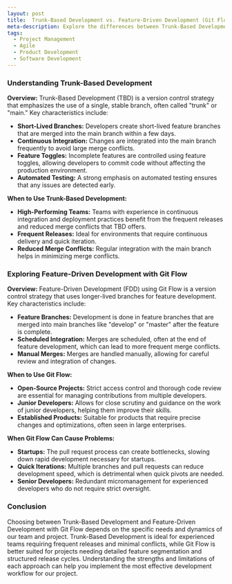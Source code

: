 ```yaml
---
layout: post
title:  Trunk-Based Development vs. Feature-Driven Development (Git Flow) - A Comprehensive Guide
meta-description: Explore the differences between Trunk-Based Development and Feature-Driven Development (Git Flow). Learn when to use each strategy, their benefits, and potential pitfalls in this comprehensive guide for developers.
tags:
  - Project Management
  - Agile
  - Product Development
  - Software Development
---
```


### Understanding Trunk-Based Development

**Overview:**
Trunk-Based Development (TBD) is a version control strategy that emphasizes the use of a single, stable branch, often called "trunk" or "main." Key characteristics include:

- **Short-Lived Branches:** Developers create short-lived feature branches that are merged into the main branch within a few days.
- **Continuous Integration:** Changes are integrated into the main branch frequently to avoid large merge conflicts.
- **Feature Toggles:** Incomplete features are controlled using feature toggles, allowing developers to commit code without affecting the production environment.
- **Automated Testing:** A strong emphasis on automated testing ensures that any issues are detected early.

**When to Use Trunk-Based Development:**

- **High-Performing Teams:** Teams with experience in continuous integration and deployment practices benefit from the frequent releases and reduced merge conflicts that TBD offers.
- **Frequent Releases:** Ideal for environments that require continuous delivery and quick iteration.
- **Reduced Merge Conflicts:** Regular integration with the main branch helps in minimizing merge conflicts.

### Exploring Feature-Driven Development with Git Flow

**Overview:**
Feature-Driven Development (FDD) using Git Flow is a version control strategy that uses longer-lived branches for feature development. Key characteristics include:

- **Feature Branches:** Development is done in feature branches that are merged into main branches like "develop" or "master" after the feature is complete.
- **Scheduled Integration:** Merges are scheduled, often at the end of feature development, which can lead to more frequent merge conflicts.
- **Manual Merges:** Merges are handled manually, allowing for careful review and integration of changes.

**When to Use Git Flow:**

- **Open-Source Projects:** Strict access control and thorough code review are essential for managing contributions from multiple developers.
- **Junior Developers:** Allows for close scrutiny and guidance on the work of junior developers, helping them improve their skills.
- **Established Products:** Suitable for products that require precise changes and optimizations, often seen in large enterprises.

**When Git Flow Can Cause Problems:**

- **Startups:** The pull request process can create bottlenecks, slowing down rapid development necessary for startups.
- **Quick Iterations:** Multiple branches and pull requests can reduce development speed, which is detrimental when quick pivots are needed.
- **Senior Developers:** Redundant micromanagement for experienced developers who do not require strict oversight.

### Conclusion

Choosing between Trunk-Based Development and Feature-Driven Development with Git Flow depends on the specific needs and dynamics of our team and project. Trunk-Based Development is ideal for experienced teams requiring frequent releases and minimal conflicts, while Git Flow is better suited for projects needing detailed feature segmentation and structured release cycles. Understanding the strengths and limitations of each approach can help you implement the most effective development workflow for our project.
